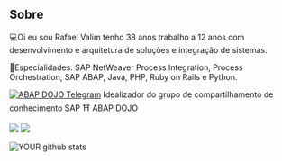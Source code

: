 ## Sobre
💻Oi eu sou Rafael Valim tenho 38 anos trabalho a 12 anos com desenvolvimento e arquitetura de soluções e integração de sistemas.  
  
📜Especialidades: SAP NetWeaver Process Integration, Process Orchestration, SAP ABAP, Java, PHP, Ruby on Rails e Python.  
  
[![ABAP DOJO Telegram](https://img.shields.io/badge/-Telegram-61DAFB?logo=telegram)](https://t.me/abap_dojo) Idealizador do grupo de compartilhamento de conhecimento SAP ⛩ ABAP DOJO

[<img src="https://img.shields.io/badge/linkedin-%230077B5.svg?&style=for-the-badge&logo=linkedin&logoColor=white" />](https://www.linkedin.com/in/rafaelvalim/)
[<img src = "https://img.shields.io/badge/facebook-%231877F2.svg?&style=for-the-badge&logo=facebook&logoColor=white">](https://www.facebook.com/rafael.valim)

![YOUR github stats](https://github-readme-stats.vercel.app/api?username=rafaelfvalim)
